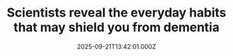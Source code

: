 ---
title: "Scientists reveal the everyday habits that may shield you from dementia"
date: 2025-09-21T13:42:01.000Z
category: Health
externalLink: "https://www.sciencedaily.com/releases/2025/09/250920214459.htm"
image: ""
excerpt: "New studies reveal that lifestyle changes—such as exercise, healthy eating, and social engagement—can help slow or prevent cognitive decline. Experts say this low-cost, powerful approach could transform dementia care and reduce its crushing toll on families and health systems.…"
---